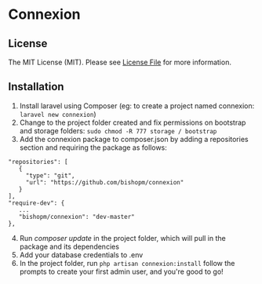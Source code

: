 # Connexion

## License

The MIT License (MIT). Please see [License File](LICENSE.md) for more information.

## Installation

1. Install laravel using Composer (eg: to create a project named connexion: `laravel new connexion`)
2. Change to the project folder created and fix permissions on bootstrap and storage folders: 
`sudo chmod -R 777 storage / bootstrap`
3. Add the connexion package to composer.json by adding a repositories section and requiring the package as follows:
```
"repositories": [
   {
     "type": "git",
     "url": "https://github.com/bishopm/connexion"
   }
],
"require-dev": {
   ...
   "bishopm/connexion": "dev-master"
},
```
4. Run *composer update* in the project folder, which will pull in the package and its dependencies
5. Add your database credentials to .env
6. In the project folder, run
`php artisan connexion:install`
follow the prompts to create your first admin user, and you're good to go!